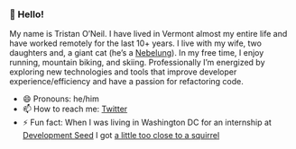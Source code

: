 ### 👋 Hello! 

My name is Tristan O’Neil. I have lived in Vermont almost my entire life and have worked remotely for the last 10+ years. I live with my wife, two
daughters and, a giant cat (he’s a [Nebelung](https://duckduckgo.com/?q=nebelung&t=h_&iax=images&ia=images)). In my free time, I enjoy running, mountain biking, and skiing. Professionally I’m energized by exploring new technologies and tools that improve developer experience/efficiency and have a passion for refactoring code.

- 😄 Pronouns: he/him
- 📫 How to reach me: [Twitter](https://twitter.com/tristanoneil)
- ⚡ Fun fact: When I was living in Washington DC for an internship at [Development Seed](https://developmentseed.org) I got [a little too close to a squirrel](https://www.youtube.com/watch?v=dEK2weXDowU)
